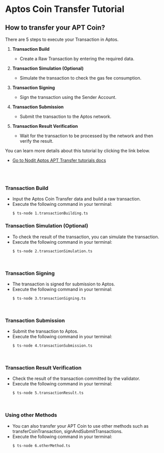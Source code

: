 # Aptos Coin Transfer Tutorial

## How to transfer your APT Coin?

There are 5 steps to execute your Transaction in Aptos.

1. **Transaction Build**

   - Create a Raw Transaction by entering the required data.

2. **Transaction Simulation (Optional)**

   - Simulate the transaction to check the gas fee consumption.

3. **Transaction Signing**

   - Sign the transaction using the Sender Account.

4. **Transaction Submission**

   - Submit the transaction to the Aptos network.

5. **Transaction Result Verification**

   - Wait for the transaction to be processed by the network and then verify the result.

You can learn more details about this tutorial by clicking the link below.

- [Go to Nodit Aptos APT Transfer tutorials docs](https://developer.nodit.io/docs/sending-apt-coin)

<br>
<br>

### Transaction Build

- Input the Aptos Coin Transfer data and build a raw transaction.
- Execute the following command in your terminal:
  ```
  $ ts-node 1.transactionBuilding.ts
  ```

### Transaction Simulation (Optional)

- To check the result of the transaction, you can simulate the transaction.
- Execute the following command in your terminal:
  ```
  $ ts-node 2.transactionSimulation.ts
  ```
  <br>

### Transaction Signing

- The transaction is signed for submission to Aptos.
- Execute the following command in your terminal:
  ```
  $ ts-node 3.transactionSigning.ts
  ```
  <br>

### Transaction Submission

- Submit the transaction to Aptos.
- Execute the following command in your terminal:
  ```
  $ ts-node 4.transactionSubmission.ts
  ```
  <br>

### Transaction Result Verification

- Check the result of the transaction committed by the validator.
- Execute the following command in your terminal:
  ```
  $ ts-node 5.transactionResult.ts
  ```
  <br>

### Using other Methods

- You can also transfer your APT Coin to use other methods such as transferCoinTransaction, signAndSubmitTransactions.
- Execute the following command in your terminal:
  ```
  $ ts-node 6.otherMethod.ts
  ```
